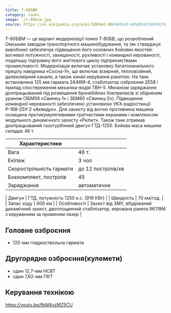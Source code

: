 ```yaml
---
title: Т-80БВМ
category: tanks
image: ./t-80bvm.jpg
source: https://uk.wikipedia.org/wiki/%D0%A2-80#%D0%A2-80%D0%91%D0%92%D0%9C
---
```


Т-80БВМ — це варіант _модернізації танка Т-80БВ_, що розроблений Омським заводом транспортного машинобудування, та (як стверджує виробник) забезпечує підвищення його основних бойових якостей: вогневої потужності, захищеності, рухливості і командної керованості, подальшу підтримку його життєвого циклу підприємствами промисловості. Модернізація включає установку багатоканального прицілу навідника «Сосна-У», що включає візирний, тепловізійний, далекомірний канали, а також канал керування ракетою. На танк встановлена ​​125 мм гармата 2А46М-4, стабілізатор озброєння 2Е58 і прилад спостереження механіка-водія ТВН-5. Механізм заряджання доопрацьований під розміщення бронебійних боєприпасів зі збідненим ураном (3БМ59 «Свинец-1» і 3БМ60 «Свинец-2»). Підвищення командної керованості забезпечено установкою УКХ-радіостанції Р-168-25У-2 «Акведук». Для захисту від вогню противника машина оснащена протикумулятивними гратчастими екранами і комплексом модульного динамічного захисту «Релікт». Також танк отримав доопрацьований газотурбінний двигун ГТД-1250. Бойова маса машини складає 46 т.

| Характеристики           |                    |
| ------------------------ | ------------------ |
| Вага                     | 46 т.              |
| Екіпаж                   | 3 чол              |
| Скорострільність гармати | до 12 пострілів/хв |
| Боєкомплект, пострілів   | 45                 |
| Заряджання               | автоматичне        |

| Двигун | ГТД, потужність 1250 к.с. (919 КВт) |
| Швидкість | 70 км/год. |
| Запас ходу | 400 км |
| Особливості | Захист від ЗМУ, вбудований динамічний захист, двоплощинний стабілізатор, керована ракета 9К119М з керуванням за променем лазер |

## Головне озброєння

-   125-мм гладкоствольна гармата

## Другорядне озброєння(кулемети)

-   один 12,7-мм НСВТ
-   один 7,62-мм ПКТ

## Керування технікою

https://youtu.be/fbM4xzMZ5CU
